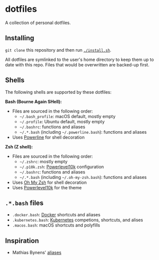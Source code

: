 # dotfiles

A collection of personal dotfiles.

## Installing

`git clone` this repository and then run [`./install.sh`](./install.sh).

All dotfiles are symlinked to the user's home directory to keep them up to date with this repo. Files that would be overwritten are backed-up first.

## Shells

The following shells are supported by these dotfiles:

**Bash (Bourne Again SHell):**

- Files are sourced in the following order:
  - `~/.bash_profile`: macOS default, mostly empty
  - `~/.profile`: Ubuntu default, mostly empty
  - `~/.bashrc`: functions and aliases
  - `~/.*.bash` (including `~/.powerline.bash`): functions and aliases
- Uses [Powerline](https://github.com/powerline/powerline) for shell decoration

**Zsh (Z shell):**

- Files are sourced in the following order:
  - `~/.zshrc`: mostly empty
  - `~/.p10k.zsh`: [Powerlevel10k](https://github.com/romkatv/powerlevel10k) configuration
  - `~/.bashrc`: functions and aliases
  - `~/.*.bash` (including `~/.oh-my-zsh.bash`): functions and aliases
- Uses [Oh My Zsh](https://ohmyz.sh/) for shell decoration
- Uses [Powerlevel10k](https://github.com/romkatv/powerlevel10k) for the theme

## `.*.bash` files

- `.docker.bash`: [Docker](https://www.docker.com) shortcuts and aliases
- `.kubernetes.bash`: [Kubernetes](https://kubernetes.io/) competions, shortcuts, and alises
- `.macos.bash`: macOS shortcuts and polyfills

## Inspiration

- Mathias Bynens' [aliases](https://github.com/mathiasbynens/dotfiles/blob/master/.aliases)
